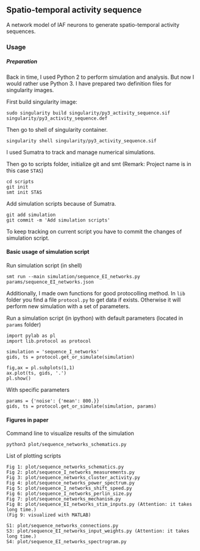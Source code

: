 ## Spatio-temporal activity sequence

A network model of IAF neurons to generate spatio-temporal activity sequences.

### Usage

##### Preparation

Back in time, I used Python 2 to perform simulation and analysis. But now I would rather use Python 3.
I have prepared two definition files for singularity images.

First build singularity image:
```
sudo singularity build singularity/py3_activity_sequence.sif singularity/py3_activity_sequence.def
```

Then go to shell of singularity container.
```
singularity shell singularity/py3_activity_sequence.sif
```



I used Sumatra to track and manage numerical simulations.

Then go to scripts folder, initialize git and smt (Remark: Project name is in this case `STAS`)
```
cd scripts
git init
smt init STAS
```

Add simulation scripts because of Sumatra.
```
git add simulation
git commit -m 'Add simulation scripts'
```

To keep tracking on current script you have to commit the changes of simulation script.


#### Basic usage of simulation script

Run simulation script (in shell)
```
smt run --main simulation/sequence_EI_networks.py params/sequence_EI_networks.json
```

Additionally, I made own functions for good protocolling method.
In `lib` folder you find a file `protocol.py` to get data if exists.
Otherwise it will perform new simulation with a set of parameters.

Run a simulation script (in ipython) with default parameters (located in `params` folder)
```
import pylab as pl
import lib.protocol as protocol

simulation = 'sequence_I_networks'
gids, ts = protocol.get_or_simulate(simulation)

fig,ax = pl.subplots(1,1)
ax.plot(ts, gids, '.')
pl.show()
```

With specific parameters

```
params = {'noise': {'mean': 800.}}
gids, ts = protocol.get_or_simulate(simulation, params)
```


#### Figures in paper

Command line to visualize results of the simulation
```
python3 plot/sequence_networks_schematics.py
```

List of plotting scripts
```
Fig 1: plot/sequence_networks_schematics.py
Fig 2: plot/sequence_I_networks_measurements.py
Fig 3: plot/sequence_networks_cluster_activity.py
Fig 4: plot/sequence_networks_power_spectrum.py
Fig 5: plot/sequence_I_networks_shift_speed.py
Fig 6: plot/sequence_I_networks_perlin_size.py
Fig 7: plot/sequence_networks_mechanism.py
Fig 8: plot/sequence_EI_networks_stim_inputs.py (Attention: it takes long time.)
(Fig 9: visualized with MATLAB)

S1: plot/sequence_networks_connections.py
S3: plot/sequence_EI_networks_input_weights.py (Attention: it takes long time.)
S4: plot/sequence_EI_networks_spectrogram.py
```
